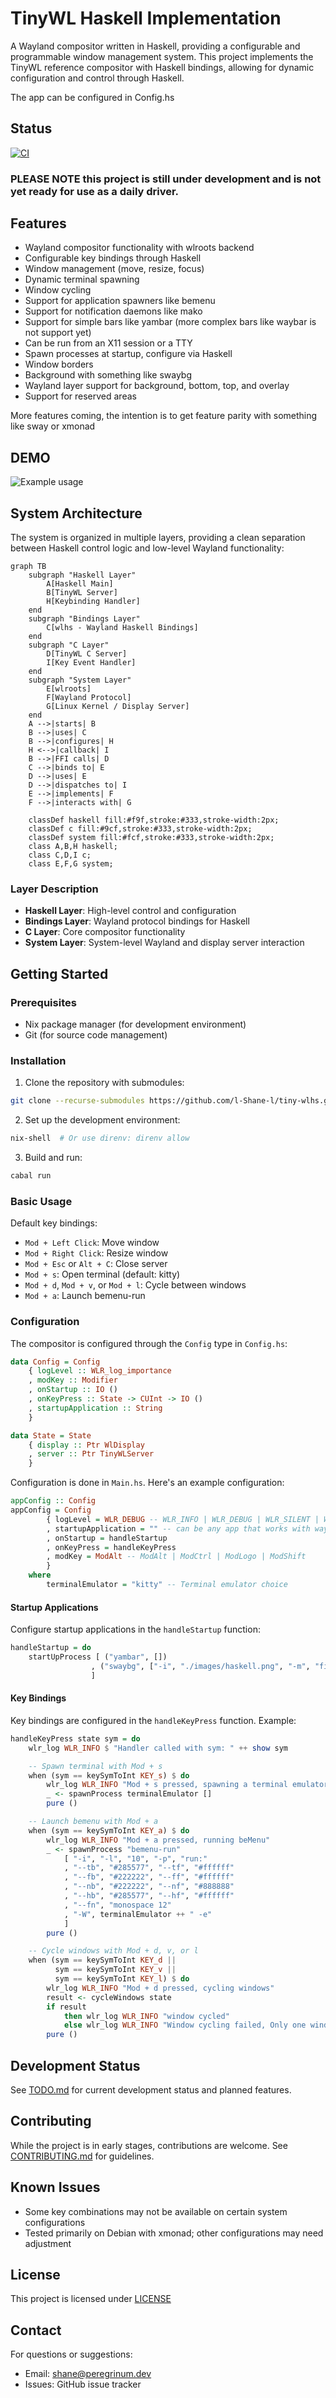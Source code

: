 # TinyWL Haskell Implementation

A Wayland compositor written in Haskell, providing a configurable and programmable window management system. This project implements the TinyWL reference compositor with Haskell bindings, allowing for dynamic configuration and control through Haskell.

The app can be configured in Config.hs

## Status

[![CI](https://github.com/l-Shane-l/tiny-wlhs/actions/workflows/ci.yml/badge.svg)](https://github.com/l-Shane-l/tiny-wlhs/actions/workflows/ci.yml)

### PLEASE NOTE this project is still under development and is not yet ready for use as a daily driver.

## Features

- Wayland compositor functionality with wlroots backend
- Configurable key bindings through Haskell
- Window management (move, resize, focus)
- Dynamic terminal spawning
- Window cycling
- Support for application spawners like bemenu
- Support for notification daemons like mako
- Support for simple bars like yambar (more complex bars like waybar is not support yet)
- Can be run from an X11 session or a TTY
- Spawn processes at startup, configure via Haskell
- Window borders
- Background with something like swaybg
- Wayland layer support for background, bottom, top, and overlay
- Support for reserved areas

More features coming, the intention is to get feature parity with something like sway or xmonad

## DEMO

![Example usage](./documents/output.gif)

## System Architecture

The system is organized in multiple layers, providing a clean separation between Haskell control logic and low-level Wayland functionality:

```mermaid
graph TB
    subgraph "Haskell Layer"
        A[Haskell Main]
        B[TinyWL Server]
        H[Keybinding Handler]
    end
    subgraph "Bindings Layer"
        C[wlhs - Wayland Haskell Bindings]
    end
    subgraph "C Layer"
        D[TinyWL C Server]
        I[Key Event Handler]
    end
    subgraph "System Layer"
        E[wlroots]
        F[Wayland Protocol]
        G[Linux Kernel / Display Server]
    end
    A -->|starts| B
    B -->|uses| C
    B -->|configures| H
    H <-->|callback| I
    B -->|FFI calls| D
    C -->|binds to| E
    D -->|uses| E
    D -->|dispatches to| I
    E -->|implements| F
    F -->|interacts with| G

    classDef haskell fill:#f9f,stroke:#333,stroke-width:2px;
    classDef c fill:#9cf,stroke:#333,stroke-width:2px;
    classDef system fill:#fcf,stroke:#333,stroke-width:2px;
    class A,B,H haskell;
    class C,D,I c;
    class E,F,G system;
```

### Layer Description

- **Haskell Layer**: High-level control and configuration
- **Bindings Layer**: Wayland protocol bindings for Haskell
- **C Layer**: Core compositor functionality
- **System Layer**: System-level Wayland and display server interaction

## Getting Started

### Prerequisites

- Nix package manager (for development environment)
- Git (for source code management)

### Installation

1. Clone the repository with submodules:

```bash
git clone --recurse-submodules https://github.com/l-Shane-l/tiny-wlhs.git
```

2. Set up the development environment:

```bash
nix-shell  # Or use direnv: direnv allow
```

3. Build and run:

```bash
cabal run
```

### Basic Usage

Default key bindings:

- `Mod + Left Click`: Move window
- `Mod + Right Click`: Resize window
- `Mod + Esc` or `Alt + C`: Close server
- `Mod + s`: Open terminal (default: kitty)
- `Mod + d`, `Mod + v`, or `Mod + l`: Cycle between windows
- `Mod + a`: Launch bemenu-run

### Configuration

The compositor is configured through the `Config` type in `Config.hs`:

```haskell
data Config = Config
    { logLevel :: WLR_log_importance
    , modKey :: Modifier
    , onStartup :: IO ()
    , onKeyPress :: State -> CUInt -> IO ()
    , startupApplication :: String
    }

data State = State
    { display :: Ptr WlDisplay
    , server :: Ptr TinyWLServer
    }
```

Configuration is done in `Main.hs`. Here's an example configuration:

```haskell
appConfig :: Config
appConfig = Config
        { logLevel = WLR_DEBUG -- WLR_INFO | WLR_DEBUG | WLR_SILENT | WLR_ERROR
        , startupApplication = "" -- can be any app that works with wayland
        , onStartup = handleStartup
        , onKeyPress = handleKeyPress
        , modKey = ModAlt -- ModAlt | ModCtrl | ModLogo | ModShift
        }
    where
        terminalEmulator = "kitty" -- Terminal emulator choice
```

#### Startup Applications

Configure startup applications in the `handleStartup` function:

```haskell
handleStartup = do
    startUpProcess [ ("yambar", [])
                  , ("swaybg", ["-i", "./images/haskell.png", "-m", "fill"])
                  ]
```

#### Key Bindings

Key bindings are configured in the `handleKeyPress` function. Example:

```haskell
handleKeyPress state sym = do
    wlr_log WLR_INFO $ "Handler called with sym: " ++ show sym

    -- Spawn terminal with Mod + s
    when (sym == keySymToInt KEY_s) $ do
        wlr_log WLR_INFO "Mod + s pressed, spawning a terminal emulator"
        _ <- spawnProcess terminalEmulator []
        pure ()

    -- Launch bemenu with Mod + a
    when (sym == keySymToInt KEY_a) $ do
        wlr_log WLR_INFO "Mod + a pressed, running beMenu"
        _ <- spawnProcess "bemenu-run"
            [ "-i", "-l", "10", "-p", "run:"
            , "--tb", "#285577", "--tf", "#ffffff"
            , "--fb", "#222222", "--ff", "#ffffff"
            , "--nb", "#222222", "--nf", "#888888"
            , "--hb", "#285577", "--hf", "#ffffff"
            , "--fn", "monospace 12"
            , "-W", terminalEmulator ++ " -e"
            ]
        pure ()

    -- Cycle windows with Mod + d, v, or l
    when (sym == keySymToInt KEY_d ||
          sym == keySymToInt KEY_v ||
          sym == keySymToInt KEY_l) $ do
        wlr_log WLR_INFO "Mod + d pressed, cycling windows"
        result <- cycleWindows state
        if result
            then wlr_log WLR_INFO "window cycled"
            else wlr_log WLR_INFO "Window cycling failed, Only one window"
        pure ()
```

## Development Status

See [TODO.md](TODO.md) for current development status and planned features.

## Contributing

While the project is in early stages, contributions are welcome. See [CONTRIBUTING.md](CONTRIBUTING.md) for guidelines.

## Known Issues

- Some key combinations may not be available on certain system configurations
- Tested primarily on Debian with xmonad; other configurations may need adjustment

## License

This project is licensed under [LICENSE](LICENSE)

## Contact

For questions or suggestions:

- Email: shane@peregrinum.dev
- Issues: GitHub issue tracker
